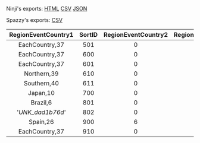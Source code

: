Ninji's exports: [HTML](https://wuffs.org/acnh/bcsv_140/html/CalendarEventRegionParam.html) [CSV](https://wuffs.org/acnh/bcsv_140/csv/CalendarEventRegionParam.csv) [JSON](https://wuffs.org/acnh/bcsv_140/json/CalendarEventRegionParam.json)

Spazzy's exports: [CSV](JSON)

| RegionEventCountry1 | SortID | RegionEventCountry2 | RegionEventCountry3 | RegionEventCountry4 | RegionEventCountry5 | UniqueID | EventLabel | ItemFrom |
|:--:|:--:|:--:|:--:|:--:|:--:|:--:|:--:|:--:|
| EachCountry,37 | 501 | 0 | 0 | 0 | 0 | 1 | 'MothersDay' | 'MotherDay' | 
| EachCountry,37 | 600 | 0 | 0 | 0 | 0 | 2 | 'WorldChild' | 'WoldChildDay' | 
| EachCountry,37 | 601 | 0 | 0 | 0 | 0 | 3 | 'FathersDay' | 'FatherDay' | 
| Northern,39 | 610 | 0 | 0 | 0 | 0 | 4 | 'SummerSolstice' | 'SummerSolstice' | 
| Southern,40 | 611 | 0 | 0 | 0 | 0 | 16 | 'WinterSolstice' | 'WinterSolstice_Southern' | 
| Japan,10 | 700 | 0 | 0 | 0 | 0 | 5 | 'Tanabata' | 'StarFestival' | 
| Brazil,6 | 801 | 0 | 0 | 0 | 0 | 7 | 'CowBoyFestival' | 'CowboyFestival' | 
| '_UNK_dad1b76d_' | 802 | 0 | 0 | 0 | 0 | 19 | 'GyurouSyokujyo' | 'AsiaStarFestival' | 
| Spain,26 | 900 | 6 | 9 | 8 | 0 | 8 | 'GrapeHarvestFestival' | 'GrapeHarvestFestival' | 
| EachCountry,37 | 910 | 0 | 0 | 0 | 0 | 10 | 'MidAutumnFestival' | 'MoonViewing' | 

